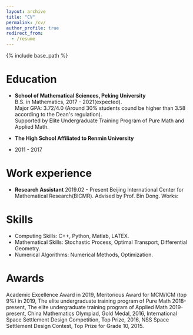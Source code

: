 ```yaml
---
layout: archive
title: "CV"
permalink: /cv/
author_profile: true
redirect_from:
  - /resume
---
```


{% include base_path %}

Education
======
* **School of Mathematical Sciences, Peking University**<br>
  B.S. in Mathematics, 2017 - 2021(expected).<br>
  Major GPA: 3.72/4.0 (Around 30% students cound be higher than 3.58 according to the Dean's regulation).<br>
  Supported by Elite Undergraduate Training Program of Pure Math and Applied Math.<br>
  
* **The High School Affiliated to Renmin University**
* 2011 - 2017

Work experience
======
* **Research Assistant** 2019.02 - Present
  Beijing International Center for Mathematical Research(BICMR).
  Advised by Prof. Bin Dong.
  Works:
  
Skills
======
* Computing Skills: C++, Python, Matlab, LATEX.
* Mathematical Skills: Stochastic Process, Optimal Transport, Differential Geometry.
* Numerical Algorithms: Numerical Methods, Optimization. 

Awards
======
Academic Excellence Award in 2019,
Meritorious Award for MCM/ICM (top 9%) in 2019,
The elite undergraduate training program of Pure Math 2018-present,
The elite undergraduate training program of Applied Math 2019-present,
China Mathematics Olympiad, Gold Medal, 2016,
International Space Settlement Design Competition, Top Prize, 2016,
NSS Space Settlement Design Contest, Top Prize for Grade 10, 2015.
